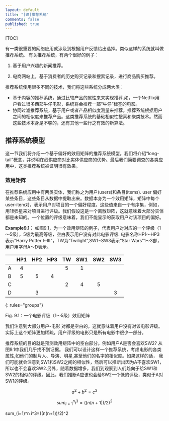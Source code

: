 ```yaml
---
layout: default
title: "[译]推荐系统"
comments: false
published: true
---
```


[TOC]

有一类很重要的网络应用就涉及到根据用户反馈给出选择。类似这样的系统就叫做推荐系统。
有关推荐系统，有两个很好的例子：

1. 基于用户兴趣的新闻推荐。

2. 电商网站上，基于消费者的历史购买记录和搜索记录，进行商品购买推荐。

推荐系统使用很多不同的技术，我们将这些系统分成两大类：

- 基于内容的推荐系统，通过比较产品的属性来来实现推荐.如，一个Netflix用户看过很多西部牛仔电影，系统将会推荐一部“牛仔”标签的电影。
- 协同过滤推荐系统，基于用户或者产品相似度测量来推荐。推荐系统根据用户之间的相似度来推荐产品。这类推荐系统的基础相似性搜索和聚类技术。然而这些技术本身是不够的，还有其他一些行之有效的新算法。


 
## 推荐系统模型

这一节我们将介绍一个基于偏好的效用矩阵的推荐系统模型。我们将介绍“long-tail”概念，并说明在线供应商对比实体供应商的优势。最后我们简要调查的各类应用中，这类推荐系统被证明很有效果。

### 效用矩阵
在推荐系统应用中有两类实体，我们称之为用户(users)和条目(items). user 偏好某些条目，这些条目从数据中提取出来。数据本身为一个效用矩阵，矩阵中每个user-item对，表示用户对项目的一个偏好程度。这些值来自一个有序集，例如，用1到5星来对项目进行评级。我们假设这是一个离散矩阵，这就意味着大部分实体都是未知的。一个位置的评级意味着，我们不能显示的获取用户对该项目的偏好。

**Example9.1：** 如图9.1，为一个效用矩阵的例子，代表用户对对应的一个评级（1～5级），5级为最高等级，空白表示用户没有对此电影评级. 电影名称HP1～HP3表示"Harry Potter I~III"，TW为“Twilight”,SW1~SW3表示“Star Wars”1～3部，用户用字母A～D表示。

|   | HP1 | HP2 | HP3 | TW | SW1 | SW2 | SW3 |
|:-:|:---:|:---:|:---:|:---:|:---:|:---:|:---:|
|A  |  4  |     |     |  5  | 1     |     |     |
|B  |  5  | 5   |  4  |    |     |     |     |
|C  |    |     |     |   2 | 4    | 5  |     |
|D  |     |  3 |     |    |     |     |  3 |
{: rules="groups"}

Fig. 9.1：一个电影评级（1～5级）效用矩阵

我们注意到大部分用户-电影 对都是空白的，这就意味着用户没有对该电影评级。实际上这个矩阵更加稀疏，用户评级的电影只是所有电影中很少一部分。

推荐系统的目的就是预测效用矩阵中的空白部分。例如用户A是否会喜欢SW2? 从图9.1中我们几乎找不到证据。 我们可以设计这样一个推荐系统，考虑电影的各类属性,如他们的制片人、导演、明星,甚至他们的名字的相似度。如果这样的话， 我们可能就会注意到SW1和SW2之间的相似性，然后可以推断出因为A不喜欢SW1，所以也不会喜欢SW2.另外，随着数据增多，我们到观察到人们趋向于给SW1和SW2的相似的评级。因此，我们推断A应该也会给SW2一个低的评级，类似于A对SW1的评级。



$$a^2 + b^2 = c^2$$

$$sum_{i=1}^n i^3=((n(n+1))/2)^2$$

<div class="ioArea" id="demoRendering">sum_(i=1)^n i^3=((n(n+1))/2)^2</div>

